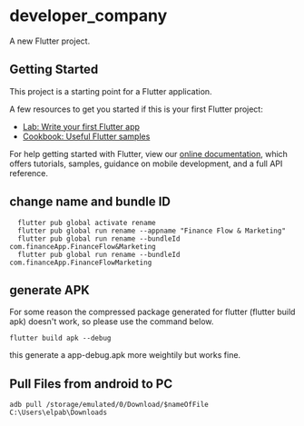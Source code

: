 # developer_company

A new Flutter project.

## Getting Started

This project is a starting point for a Flutter application.

A few resources to get you started if this is your first Flutter project:

- [Lab: Write your first Flutter app](https://flutter.dev/docs/get-started/codelab)
- [Cookbook: Useful Flutter samples](https://flutter.dev/docs/cookbook)

For help getting started with Flutter, view our
[online documentation](https://flutter.dev/docs), which offers tutorials,
samples, guidance on mobile development, and a full API reference.


## change name and bundle ID
```
  flutter pub global activate rename
  flutter pub global run rename --appname "Finance Flow & Marketing"
  flutter pub global run rename --bundleId com.financeApp.FinanceFlow&Marketing
  flutter pub global run rename --bundleId com.financeApp.FinanceFlowMarketing
```

## generate APK

For some reason the compressed package generated for flutter (flutter build apk) doesn't work, so please use the command below.
```
flutter build apk --debug
```
this generate a app-debug.apk more weightily but works fine.



## Pull Files from android to PC

```
adb pull /storage/emulated/0/Download/$nameOfFile C:\Users\elpab\Downloads
```
